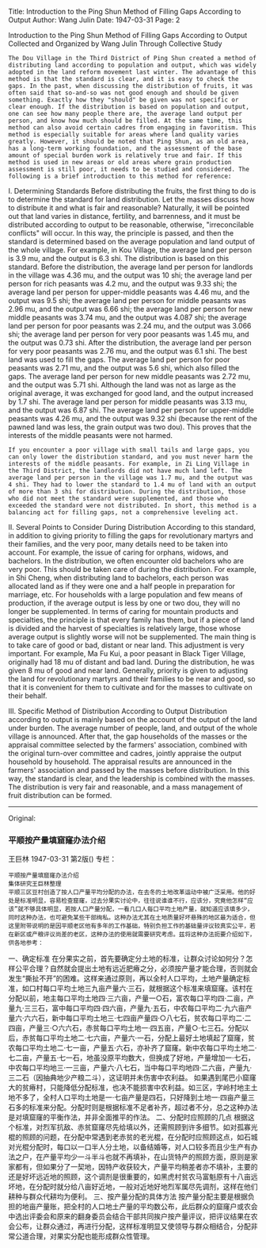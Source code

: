 Title: Introduction to the Ping Shun Method of Filling Gaps According to Output
Author: Wang Julin
Date: 1947-03-31
Page: 2

Introduction to the Ping Shun Method of Filling Gaps According to Output
    Collected and Organized by Wang Julin Through Collective Study

    The Dou Village in the Third District of Ping Shun created a method of distributing land according to population and output, which was widely adopted in the land reform movement last winter. The advantage of this method is that the standard is clear, and it is easy to check the gaps. In the past, when discussing the distribution of fruits, it was often said that so-and-so was not good enough and should be given something. Exactly how they "should" be given was not specific or clear enough. If the distribution is based on population and output, one can see how many people there are, the average land output per person, and know how much should be filled. At the same time, this method can also avoid certain cadres from engaging in favoritism. This method is especially suitable for areas where land quality varies greatly. However, it should be noted that Ping Shun, as an old area, has a long-term working foundation, and the assessment of the base amount of special burden work is relatively true and fair. If this method is used in new areas or old areas where grain production assessment is still poor, it needs to be studied and considered. The following is a brief introduction to this method for reference:

  I. Determining Standards
    Before distributing the fruits, the first thing to do is to determine the standard for land distribution. Let the masses discuss how to distribute it and what is fair and reasonable? Naturally, it will be pointed out that land varies in distance, fertility, and barrenness, and it must be distributed according to output to be reasonable, otherwise, "irreconcilable conflicts" will occur. In this way, the principle is passed, and then the standard is determined based on the average population and land output of the whole village. For example, in Kou Village, the average land per person is 3.9 mu, and the output is 6.3 shi. The distribution is based on this standard. Before the distribution, the average land per person for landlords in the village was 4.36 mu, and the output was 10 shi; the average land per person for rich peasants was 4.2 mu, and the output was 9.33 shi; the average land per person for upper-middle peasants was 4.46 mu, and the output was 9.5 shi; the average land per person for middle peasants was 2.96 mu, and the output was 6.66 shi; the average land per person for new middle peasants was 3.74 mu, and the output was 4.087 shi; the average land per person for poor peasants was 2.24 mu, and the output was 3.066 shi; the average land per person for very poor peasants was 1.45 mu, and the output was 0.73 shi. After the distribution, the average land per person for very poor peasants was 2.76 mu, and the output was 6.1 shi. The best land was used to fill the gaps. The average land per person for poor peasants was 2.71 mu, and the output was 5.6 shi, which also filled the gaps. The average land per person for new middle peasants was 2.72 mu, and the output was 5.71 shi. Although the land was not as large as the original average, it was exchanged for good land, and the output increased by 1.7 shi. The average land per person for middle peasants was 3.13 mu, and the output was 6.87 shi. The average land per person for upper-middle peasants was 4.26 mu, and the output was 9.32 shi (because the rent of the pawned land was less, the grain output was two dou). This proves that the interests of the middle peasants were not harmed.

    If you encounter a poor village with small tails and large gaps, you can only lower the distribution standard, and you must never harm the interests of the middle peasants. For example, in Zi Ling Village in the Third District, the landlords did not have much land left. The average land per person in the village was 1.7 mu, and the output was 4 shi. They had to lower the standard to 1.4 mu of land with an output of more than 3 shi for distribution. During the distribution, those who did not meet the standard were supplemented, and those who exceeded the standard were not distributed. In short, this method is a balancing act for filling gaps, not a comprehensive leveling act.

  II. Several Points to Consider During Distribution
    According to this standard, in addition to giving priority to filling the gaps for revolutionary martyrs and their families, and the very poor, many details need to be taken into account. For example, the issue of caring for orphans, widows, and bachelors. In the distribution, we often encounter old bachelors who are very poor. This should be taken care of during the distribution. For example, in Shi Cheng, when distributing land to bachelors, each person was allocated land as if they were one and a half people in preparation for marriage, etc. For households with a large population and few means of production, if the average output is less by one or two dou, they will no longer be supplemented. In terms of caring for mountain products and specialties, the principle is that every family has them, but if a piece of land is divided and the harvest of specialties is relatively large, those whose average output is slightly worse will not be supplemented. The main thing is to take care of good or bad, distant or near land. This adjustment is very important. For example, Ma Fu Kui, a poor peasant in Black Tiger Village, originally had 18 mu of distant and bad land. During the distribution, he was given 8 mu of good and near land. Generally, priority is given to adjusting the land for revolutionary martyrs and their families to be near and good, so that it is convenient for them to cultivate and for the masses to cultivate on their behalf.

  III. Specific Method of Distribution According to Output
    Distribution according to output is mainly based on the account of the output of the land under burden. The average number of people, land, and output of the whole village is announced. After that, the gap households of the masses or the appraisal committee selected by the farmers' association, combined with the original turn-over committee and cadres, jointly appraise the output household by household. The appraisal results are announced in the farmers' association and passed by the masses before distribution. In this way, the standard is clear, and the leadership is combined with the masses. The distribution is very fair and reasonable, and a mass management of fruit distribution can be formed.



<hr /> 

Original: 


### 平顺按产量填窟窿办法介绍
王巨林
1947-03-31
第2版()
专栏：

    平顺按产量填窟窿办法介绍
    集体研究王巨林整理
    平顺三区豆村创造了按人口产量平均分配的办法，在去冬的土地改革运动中被广泛采用。他的好处是标准明显，容易检查窟窿，过去分果实讨论中，往往说谁谁不行，应该分，究竟他怎样“应该”就不够具体明显，若按人口产量分配，一看几口人每口平均土地产量，就知道应该填多少，同时这种办法，也可避免某些干部绚私。这种办法尤其在土地质量好坏悬殊的地区最为适合，但这里附带说明的是因平顺老区他有多年的工作基础，特别负担工作的基础量评议较真实公平，若在新区或产粮评议尚差的老区，这种办法的使用就需要研究考虑。兹将这种办法扼要介绍如下，供各地参考：
  一、确定标准
    在分果实之前，首先要确定分土地的标准，让群众讨论如何分？怎样公平合理？自然就会提出土地有远近肥瘠之分，必须按产量才能合理，否则就会发生“撕扯不开”的困难。这样来通过原则，再以全村人口平均，土地产量确定标准，如口村每口平均土地三九亩产量六·三石，就根据这个标准来填窟窿。该村在分配以前，地主每口平均土地四·三六亩，产量一○石，富农每口平均四·二亩，产量九·三三石，富中每口平均四·四六亩，产量九·五石，中农每口平均二·九六亩产量六·六六石，新中每口平均土地三·七四亩产量四·○八七石，贫农每口平均二·二四亩，产量三·○六六石，赤贫每口平均土地一·四五亩，产量○·七三石。分配以后，赤贫每口平均土地二·七六亩，产量六·一石，分配上最好土地填起了窟窿，贫农每口平均土地二·七一亩，产量五·六石，亦补齐了窟窿。新中农每口平均土地二·七二亩，产量五·七一石，地虽没原平均数大，但换成了好地，产量增加一·七石，中农每口平均地三·一三亩，产量六·八七石，当中每口平均地四·二六亩，产量九·三二石（因抽典地少产粮二斗），这证明并未伤害中农利益。
    如果遇到尾巴小窟窿大的贫瘠村，只能降低分配标准，也决不能损害中农利益。如三区，字岭村地主土地不多了，全村人口平均土地是一·七亩产量是四石，只好降到土地一·四亩产量三石多的标准来分配。分配时则是根据标准不足者补齐，超过者不分，总之这种办法是对填窟窿的平衡作法，并非全面推平的作法。
  二、分配时应照顾的几点
    根据这个标准，对烈军抗敌、赤贫窟窿尽先给填以外，还需照顾到许多细节。如对孤寡光棍的照顾的问题，在分配中常遇到老赤贫的老光棍，在分配时应照顾这点，如石城对光棍分配时，每口以一口半人分土地，以备结婚等，对人口较多而且少生产有办法之户，在产量平均少一斗半斗也就不再填补，在山货特产的照顾方面，原则是家家都有，但如果分了一契地，因特产收获较大，产量平均稍差者亦不填补，主要的还是好坏远近地的照顾，这个调剂是很重要的，如黑虎村贫农马富魁原有十八亩远坏地，在分配时就分给八亩好近地，一般对近地好地烈军属尽先调剂，这样在他们耕种与群众代耕均为便利。
  三、按产量分配的具体方法
    按产量分配主要是根据负担的地亩产量账，把全村的人口地土产量的平均数公布，此后群众的窟窿户或农会中选出评委会和原来的翻身委员会结合干部共同挨户按产量评议，把评议结果在农会公布，让群众通过，再进行分配，这样标准明显又使领导与群众相结合，分配非常公道合理，对果实分配也能形成群众性管理。
